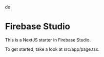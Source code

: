 de
# Firebase Studio

This is a NextJS starter in Firebase Studio.

To get started, take a look at src/app/page.tsx.
